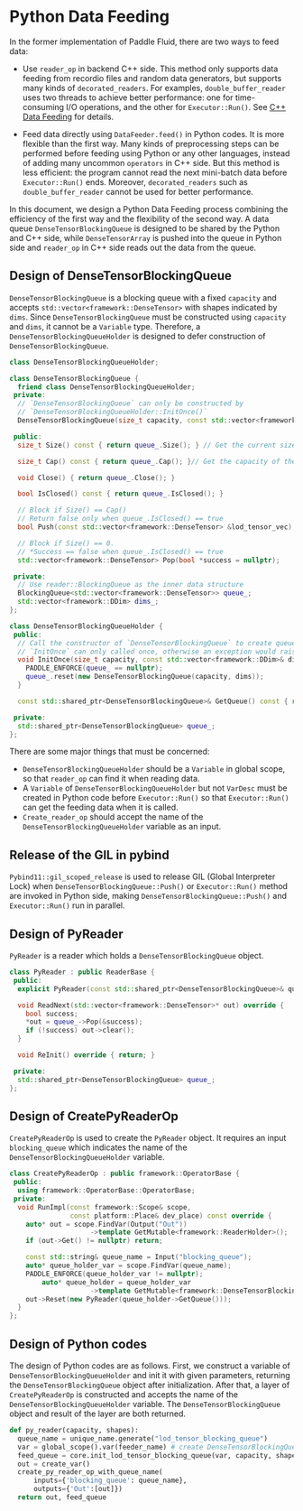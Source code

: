 # Python Data Feeding

In the former implementation of Paddle Fluid, there are two ways to feed data:

- Use `reader_op` in backend C++ side. This method only supports data feeding from recordio files and random data generators, but supports many kinds of `decorated_readers`. For examples, `double_buffer_reader` uses two threads to achieve better performance: one for time-consuming I/O operations, and the other for `Executor::Run()`. See [C++ Data Feeding](https://github.com/PaddlePaddle/Paddle/blob/develop/doc/fluid/design/concepts/cpp_data_feeding.md) for details.

- Feed data directly using `DataFeeder.feed()` in Python codes. It is more flexible than the first way. Many kinds of preprocessing steps can be performed before feeding using Python or any other languages, instead of adding many uncommon `operators` in C++ side. But this method is less efficient: the program cannot read the next mini-batch data before `Executor::Run()` ends. Moreover, `decorated_readers` such as `double_buffer_reader` cannot be used for better performance.

In this document, we design a Python Data Feeding process combining the efficiency of the first way and the flexibility of the second way. A data queue `DenseTensorBlockingQueue` is designed to be shared by the Python and C++ side, while `DenseTensorArray` is pushed into the queue in Python side and `reader_op` in C++ side reads out the data from the queue.


## Design of DenseTensorBlockingQueue
`DenseTensorBlockingQueue` is a blocking queue with a fixed `capacity` and accepts `std::vector<framework::DenseTensor>` with shapes indicated by `dims`. Since `DenseTensorBlockingQueue` must be constructed using `capacity` and `dims`, it cannot be a `Variable` type. Therefore, a `DenseTensorBlockingQueueHolder` is designed to defer construction of `DenseTensorBlockingQueue`.

```C++
class DenseTensorBlockingQueueHolder;

class DenseTensorBlockingQueue {
  friend class DenseTensorBlockingQueueHolder;
 private:
  // `DenseTensorBlockingQueue` can only be constructed by
  // `DenseTensorBlockingQueueHolder::InitOnce()`
  DenseTensorBlockingQueue(size_t capacity, const std::vector<framework::DDim>& dims);

 public:
  size_t Size() const { return queue_.Size(); } // Get the current size of the queue

  size_t Cap() const { return queue_.Cap(); }// Get the capacity of the queue

  void Close() { return queue_.Close(); }

  bool IsClosed() const { return queue_.IsClosed(); }

  // Block if Size() == Cap()
  // Return false only when queue_.IsClosed() == true
  bool Push(const std::vector<framework::DenseTensor> &lod_tensor_vec);

  // Block if Size() == 0.
  // *Success == false when queue_.IsClosed() == true
  std::vector<framework::DenseTensor> Pop(bool *success = nullptr);

 private:
  // Use reader::BlockingQueue as the inner data structure
  BlockingQueue<std::vector<framework::DenseTensor>> queue_;
  std::vector<framework::DDim> dims_;
};

class DenseTensorBlockingQueueHolder {
 public:
  // Call the constructor of `DenseTensorBlockingQueue` to create queue_
  // `InitOnce` can only called once, otherwise an exception would raise
  void InitOnce(size_t capacity, const std::vector<framework::DDim>& dims) {
    PADDLE_ENFORCE(queue_ == nullptr);
    queue_.reset(new DenseTensorBlockingQueue(capacity, dims));
  }

  const std::shared_ptr<DenseTensorBlockingQueue>& GetQueue() const { return queue_; }

 private:
  std::shared_ptr<DenseTensorBlockingQueue> queue_;
};
```

There are some major things that must be concerned:
- `DenseTensorBlockingQueueHolder` should be a `Variable` in global scope, so that `reader_op` can find it when reading data.
- A `Variable` of `DenseTensorBlockingQueueHolder` but not `VarDesc` must be created in Python code before `Executor::Run()` so that `Executor::Run()` can get the feeding data when it is called.
- `Create_reader_op` should accept the name of the `DenseTensorBlockingQueueHolder` variable as an input.


## Release of the GIL in pybind
`Pybind11::gil_scoped_release` is used to release GIL (Global Interpreter Lock) when `DenseTensorBlockingQueue::Push()` or `Executor::Run()` method are invoked in Python side, making `DenseTensorBlockingQueue::Push()` and `Executor::Run()` run in parallel.


## Design of PyReader
`PyReader` is a reader which holds a `DenseTensorBlockingQueue` object.
```C++
class PyReader : public ReaderBase {
 public:
  explicit PyReader(const std::shared_ptr<DenseTensorBlockingQueue>& queue);

  void ReadNext(std::vector<framework::DenseTensor>* out) override {
    bool success;
    *out = queue_->Pop(&success);
    if (!success) out->clear();
  }

  void ReInit() override { return; }

 private:
  std::shared_ptr<DenseTensorBlockingQueue> queue_;
};
```


## Design of CreatePyReaderOp
`CreatePyReaderOp` is used to create the `PyReader` object. It requires an input `blocking_queue` which indicates the name of the `DenseTensorBlockingQueueHolder` variable.
```C++
class CreatePyReaderOp : public framework::OperatorBase {
 public:
  using framework::OperatorBase::OperatorBase;
 private:
  void RunImpl(const framework::Scope& scope,
               const platform::Place& dev_place) const override {
    auto* out = scope.FindVar(Output("Out"))
                    ->template GetMutable<framework::ReaderHolder>();
    if (out->Get() != nullptr) return;

    const std::string& queue_name = Input("blocking_queue");
    auto* queue_holder_var = scope.FindVar(queue_name);
    PADDLE_ENFORCE(queue_holder_var != nullptr);
        auto* queue_holder = queue_holder_var
                    ->template GetMutable<framework::DenseTensorBlockingQueueHolder>();
    out->Reset(new PyReader(queue_holder->GetQueue()));
  }
};
```

## Design of Python codes
The design of Python codes are as follows. First, we construct a variable of `DenseTensorBlockingQueueHolder` and init it with given parameters, returning the `DenseTensorBlockingQueue` object after initialization. After that, a layer of `CreatePyReaderOp` is constructed and accepts the name of the `DenseTensorBlockingQueueHolder` variable. The `DenseTensorBlockingQueue` object and result of the layer are both returned.
```Python
def py_reader(capacity, shapes):
  queue_name = unique_name.generate("lod_tensor_blocking_queue")
  var = global_scope().var(feeder_name) # create DenseTensorBlockingQueueHolder Variable
  feed_queue = core.init_lod_tensor_blocking_queue(var, capacity, shapes) # init the queue
  out = create_var()
  create_py_reader_op_with_queue_name(
      inputs={'blocking_queue': queue_name},
      outputs={'Out':[out]})
  return out, feed_queue
```
